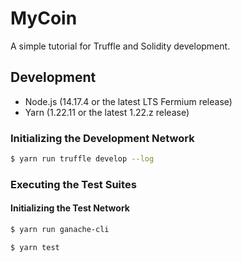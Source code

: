 # MyCoin
A simple tutorial for Truffle and Solidity development.

## Development

* Node.js (14.17.4 or the latest LTS Fermium release)
* Yarn (1.22.11 or the latest 1.22.z release)

### Initializing the Development Network

```bash
$ yarn run truffle develop --log
```

### Executing the Test Suites

#### Initializing the Test Network
```bash
$ yarn run ganache-cli
```

```bash
$ yarn test
```
